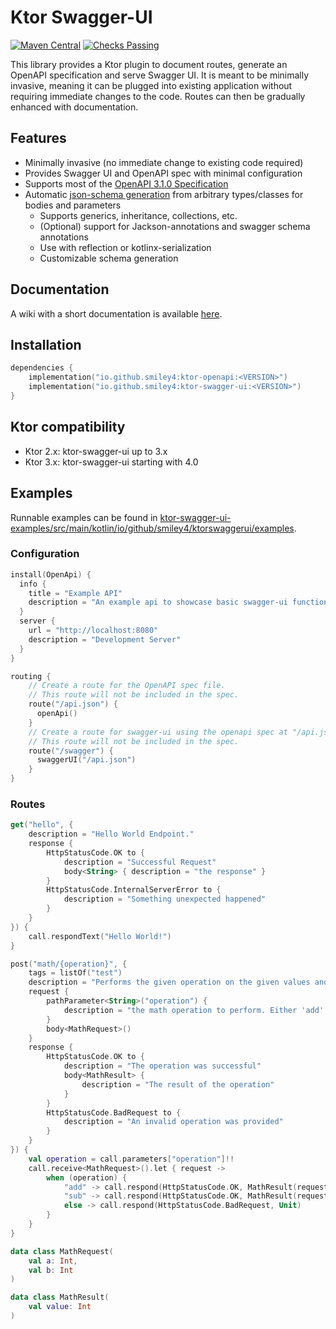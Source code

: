 # Ktor Swagger-UI

[![Maven Central](https://maven-badges.herokuapp.com/maven-central/io.github.smiley4/ktor-swagger-ui/badge.svg)](https://search.maven.org/artifact/io.github.smiley4/ktor-swagger-ui)
[![Checks Passing](https://github.com/SMILEY4/ktor-swagger-ui/actions/workflows/checks.yml/badge.svg?branch=develop)](https://github.com/SMILEY4/ktor-swagger-ui/actions/workflows/checks.yml)

This library provides a Ktor plugin to document routes, generate an OpenAPI specification and serve Swagger UI.
It is meant to be  minimally invasive, meaning it can be plugged into existing application without requiring immediate changes to the code.
Routes can then be gradually enhanced with documentation.


## Features

- Minimally invasive (no immediate change to existing code required)
- Provides Swagger UI and OpenAPI spec with minimal configuration
- Supports most of the [OpenAPI 3.1.0 Specification](https://swagger.io/specification/)
- Automatic [json-schema generation](https://github.com/SMILEY4/schema-kenerator) from arbitrary types/classes for bodies and parameters
  - Supports generics, inheritance, collections, etc.
  - (Optional) support for Jackson-annotations and swagger schema annotations 
  - Use with reflection or kotlinx-serialization
  - Customizable schema generation


## Documentation

A wiki with a short documentation is available [here](https://github.com/SMILEY4/ktor-swagger-ui/wiki).


## Installation

```kotlin
dependencies {
    implementation("io.github.smiley4:ktor-openapi:<VERSION>")
    implementation("io.github.smiley4:ktor-swagger-ui:<VERSION>")
}
```


## Ktor compatibility

- Ktor 2.x: ktor-swagger-ui up to 3.x
- Ktor 3.x: ktor-swagger-ui starting with 4.0


## Examples

Runnable examples can be found in [ktor-swagger-ui-examples/src/main/kotlin/io/github/smiley4/ktorswaggerui/examples](https://github.com/SMILEY4/ktor-swagger-ui/tree/release/ktor-swagger-ui-examples/src/main/kotlin/io/github/smiley4/ktorswaggerui/examples).


### Configuration

```kotlin
install(OpenApi) {
  info {
    title = "Example API"
    description = "An example api to showcase basic swagger-ui functionality."
  }
  server {
    url = "http://localhost:8080"
    description = "Development Server"
  }
}
```

```kotlin
routing {
    // Create a route for the OpenAPI spec file.
    // This route will not be included in the spec.
    route("/api.json") {
      openApi()
    }
    // Create a route for swagger-ui using the openapi spec at "/api.json".
    // This route will not be included in the spec.
    route("/swagger") {
      swaggerUI("/api.json")
    }
}
```

### Routes

```kotlin
get("hello", {
    description = "Hello World Endpoint."
    response {
        HttpStatusCode.OK to {
            description = "Successful Request"
            body<String> { description = "the response" }
        }
        HttpStatusCode.InternalServerError to {
            description = "Something unexpected happened"
        }
    }
}) {
    call.respondText("Hello World!")
}
```

```kotlin
post("math/{operation}", {
    tags = listOf("test")
    description = "Performs the given operation on the given values and returns the result"
    request {
        pathParameter<String>("operation") {
            description = "the math operation to perform. Either 'add' or 'sub'"
        }
        body<MathRequest>()
    }
    response {
        HttpStatusCode.OK to {
            description = "The operation was successful"
            body<MathResult> {
                description = "The result of the operation"
            }
        }
        HttpStatusCode.BadRequest to {
            description = "An invalid operation was provided"
        }
    }
}) {
    val operation = call.parameters["operation"]!!
    call.receive<MathRequest>().let { request ->
        when (operation) {
            "add" -> call.respond(HttpStatusCode.OK, MathResult(request.a + request.b))
            "sub" -> call.respond(HttpStatusCode.OK, MathResult(request.a - request.b))
            else -> call.respond(HttpStatusCode.BadRequest, Unit)
        }
    }
}

data class MathRequest(
    val a: Int,
    val b: Int
)

data class MathResult(
    val value: Int
)
```

